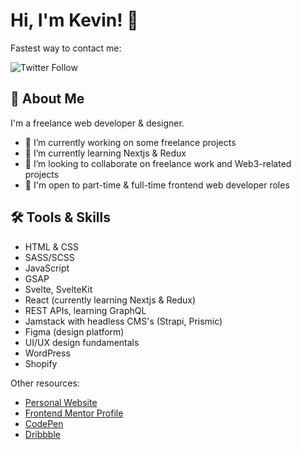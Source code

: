 # Hi, I'm Kevin! 👋

Fastest way to contact me:

![Twitter Follow](https://img.shields.io/twitter/follow/kvncnls?style=social)
  
## 🚀 About Me
I'm a freelance web developer & designer.

- 🔭 I’m currently working on some freelance projects
- 🌱 I’m currently learning Nextjs & Redux
- 👯 I’m looking to collaborate on freelance work and Web3-related projects
- 💼 I'm open to part-time & full-time frontend web developer roles

## 🛠 Tools & Skills

- HTML & CSS
- SASS/SCSS
- JavaScript
- GSAP
- Svelte, SvelteKit
- React (currently learning Nextjs & Redux)
- REST APIs, learning GraphQL
- Jamstack with headless CMS's (Strapi, Prismic)
- Figma (design platform)
- UI/UX design fundamentals
- WordPress
- Shopify


Other resources:
- [Personal Website](https://www.kevincanlas.com/)
- [Frontend Mentor Profile](https://www.frontendmentor.io/profile/kvncnls)
- [CodePen](https://codepen.io/kvncnls)
- [Dribbble](https://dribbble.com/KVNCNLS)
